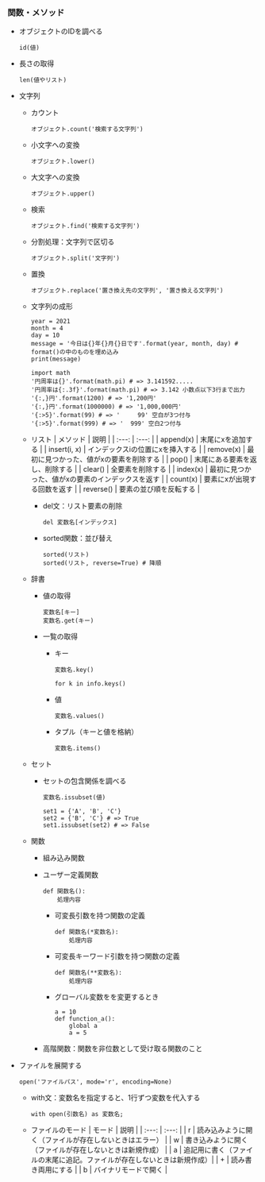 ### 関数・メソッド

- オブジェクトのIDを調べる
  ```
  id(値)
  ```

- 長さの取得
  ```
  len(値やリスト)
  ```

- 文字列
  - カウント
    ```
    オブジェクト.count('検索する文字列')
    ```

  - 小文字への変換
    ```
    オブジェクト.lower()
    ```

  - 大文字への変換
    ```
    オブジェクト.upper()
    ```

  - 検索
    ```
    オブジェクト.find('検索する文字列')
    ```

  - 分割処理：文字列で区切る
    ```
    オブジェクト.split('文字列')
    ```

  - 置換
    ```
    オブジェクト.replace('置き換え先の文字列', '置き換える文字列')
    ```

  - 文字列の成形
    ```
    year = 2021
    month = 4
    day = 10
    message = '今日は{}年{}月{}日です'.format(year, month, day) # format()の中のものを埋め込み
    print(message)
    ```

    ```
    import math
    '円周率は{}'.format(math.pi) # => 3.141592..... 
    '円周率は{:.3f}'.format(math.pi) # => 3.142 小数点以下3行まで出力
    '{:,}円'.format(1200) # => '1,200円'
    '{:,}円'.format(1000000) # => '1,000,000円'
    '{:>5}'.format(99) # => '     99' 空白が3つ付与
    '{:>5}'.format(999) # => '  999' 空白2つ付与
    ```

  - リスト
    | メソッド | 説明 |
    | :---: | :---: |
    | append(x) | 末尾にxを追加する |
    | insert(i, x) | インデックスiの位置にxを挿入する |
    | remove(x) | 最初に見つかった、値がxの要素を削除する |
    | pop() | 末尾にある要素を返し、削除する |
    | clear() | 全要素を削除する |
    | index(x) | 最初に見つかった、値がxの要素のインデックスを返す |
    | count(x) | 要素にxが出現する回数を返す |
    | reverse() | 要素の並び順を反転する |

    - del文：リスト要素の削除
      ```
      del 変数名[インデックス]
      ```

    - sorted関数：並び替え
      ```
      sorted(リスト)
      sorted(リスト, reverse=True) # 降順
      ```

  - 辞書
    - 値の取得
      ```
      変数名[キー]
      変数名.get(キー)
      ```

    - 一覧の取得
      * キー
        ```
        変数名.key()

        for k in info.keys()
        ```

      * 値
        ```
        変数名.values()
        ```

      * タプル（キーと値を格納）
        ```
        変数名.items()
        ```

  - セット
    - セットの包含関係を調べる
      ```
      変数名.issubset(値)

      set1 = {'A', 'B', 'C'}
      set2 = {'B', 'C'} # => True
      set1.issubset(set2) # => False
      ```

  - 関数
    - 組み込み関数
    - ユーザー定義関数
      ```
      def 関数名():
          処理内容
      ```

      * 可変長引数を持つ関数の定義
        ```
        def 関数名(*変数名):
            処理内容
        ```

      * 可変長キーワード引数を持つ関数の定義
        ```
        def 関数名(**変数名):
            処理内容
        ```

      * グローバル変数をを変更するとき
        ```
        a = 10
        def function_a():
            global a
            a = 5
        ```

    - 高階関数：関数を非位数として受け取る関数のこと

- ファイルを展開する
  ```
  open('ファイルパス', mode='r', encoding=None)
  ```

  - with文：変数名を指定すると、1行ずつ変数を代入する
    ```
    with open(引数名) as 変数名;
    ```

  - ファイルのモード
    | モード | 説明 |
    | :---: | :---: |
    | r | 読み込みように開く（ファイルが存在しないときはエラー） |
    | w | 書き込みように開く（ファイルが存在しないときは新規作成） |
    | a | 追記用に書く（ファイルの末尾に追記。ファイルが存在しないときは新規作成）|
    | + | 読み書き両用にする |
    | b | バイナリモードで開く |
